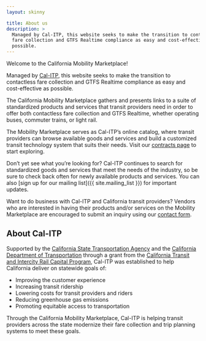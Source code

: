```yaml
---
layout: skinny

title: About us
description: >
  Managed by Cal-ITP, this website seeks to make the transition to contactless
  fare collection and GTFS Realtime compliance as easy and cost-effective as
  possible.
---
```

Welcome to the California Mobility Marketplace!

Managed by <a href="https://www.calitp.org/" target="_blank">Cal-ITP</a>, this website seeks to make the transition to contactless fare collection and GTFS Realtime compliance as easy and cost-effective as possible.

The California Mobility Marketplace gathers and presents links to a suite of standardized products and services that transit providers need in order to offer both contactless fare collection and GTFS Realtime, whether operating buses, commuter trains, or light rail.

The Mobility Marketplace serves as Cal-ITP’s online catalog, where transit providers can browse available goods and services and build a customized transit technology system that suits their needs. Visit our [contracts page](/contracts) to start exploring.

Don’t yet see what you’re looking for? Cal-ITP continues to search for standardized goods and services that meet the needs of the industry, so be sure to check back often for newly available products and services. You can also [sign up for our mailing list]({{ site.mailing_list }}) for important updates.

Want to do business with Cal-ITP and California transit providers? Vendors who are interested in having their products and/or services on the Mobility Marketplace are encouraged to submit an inquiry using our [contact form](/contact).

## About Cal-ITP

Supported by the <a href="https://www.calsta.ca.gov/" target="_blank">California State Transportation Agency</a> and the
<a href="https://dot.ca.gov/" target="_blank">California Department of Transportation</a> through a grant from the
<a href="https://calsta.ca.gov/subject-areas/transit-intercity-rail-capital-prog/" target="_blank">California Transit and Intercity Rail Capital Program</a>, Cal-ITP was established to help California deliver on statewide goals of:

* Improving the customer experience
* Increasing transit ridership
* Lowering costs for transit providers and riders
* Reducing greenhouse gas emissions
* Promoting equitable access to transportation

Through the California Mobility Marketplace, Cal-ITP is helping transit providers across the state modernize their fare collection and trip planning systems to meet these goals.
